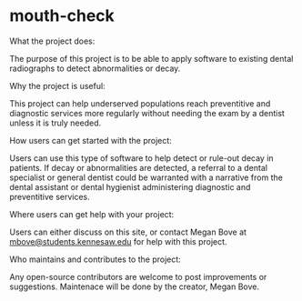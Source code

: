 # mouth-check

What the project does:

The purpose of this project is to be able to apply software to existing dental radiographs to detect abnormalities or decay. 

Why the project is useful:

This project can help underserved populations reach preventitive and diagnostic services more regularly without needing the exam by a dentist unless it is truly needed. 

How users can get started with the project:

Users can use this type of software to help detect or rule-out decay in patients. If decay or abnormalities are detected, a referral to a dental specialist or general dentist could be warranted with a narrative from the dental assistant or dental hygienist administering diagnostic and preventitive services.

Where users can get help with your project:

Users can either discuss on this site, or contact Megan Bove at mbove@students.kennesaw.edu for help with this project.

Who maintains and contributes to the project:

Any open-source contributors are welcome to post improvements or suggestions. Maintenace will be done by the creator, Megan Bove.



